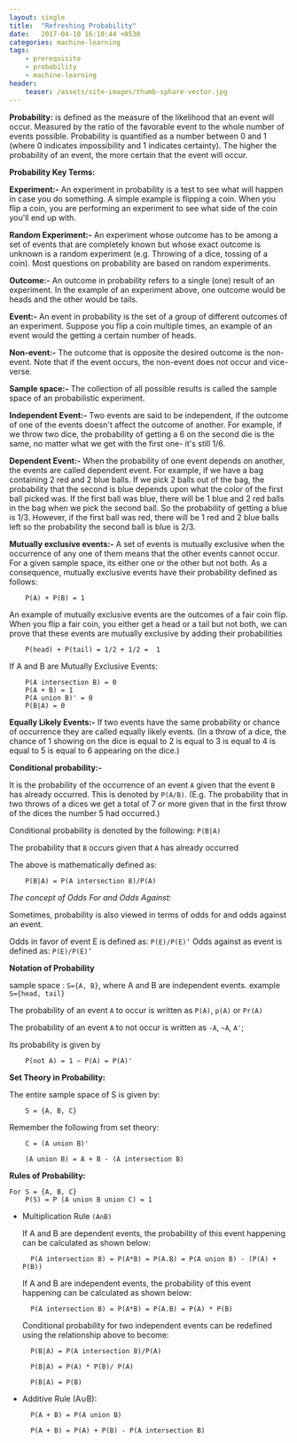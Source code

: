 ```yaml
---
layout: single
title:  "Refreshing Probability"
date:   2017-04-10 16:10:44 +0530
categories: machine-learning
tags:
    - prerequisite
    - probability
    - machine-learning
header:
    teaser: /assets/site-images/thumb-sphare-vector.jpg
---
```

**Probability:**
is defined as the measure of the likelihood that an event will occur. Measured by the ratio of the favorable event to the whole number of events possible. Probability is quantified as a number between 0 and 1 (where 0 indicates impossibility and 1 indicates certainty). The higher the probability of an event, the more certain that the event will occur.


**Probability Key Terms:**

**Experiment:-**
An experiment in probability is a test to see what will happen in case you do something. A simple example is flipping a coin. When you flip a coin, you are performing an experiment to see what side of the coin you'll end up with.

**Random Experiment:-**
An experiment whose outcome has to be among a set of events that are completely known but whose exact outcome is unknown is a random experiment (e.g. Throwing of a dice, tossing of a coin). Most questions on probability are based on random experiments.

**Outcome:-**
An outcome in probability refers to a single (one) result of an experiment. In the example of an experiment above, one outcome would be heads and the other would be tails.

**Event:-**
An event in probability is the set of a group of different outcomes of an experiment. Suppose you flip a coin multiple times, an example of an event would the getting a certain number of heads.

**Non-event:-**
The outcome that is opposite the desired outcome is the non-event. Note that if the event occurs, the non-event does not occur and vice-verse.

**Sample space:-**
The collection of all possible results is called the sample space of an probabilistic experiment.

**Independent Event:-**
Two events are said to be independent, if the outcome of one of the events doesn't affect the outcome of another. For example, if we throw two dice, the probability of getting a 6 on the second die is the same, no matter what we get with the first one- it's still 1/6.

**Dependent Event:-**
When the probability of one event depends on another, the events are called dependent event. For example, if we have a bag containing 2 red and 2 blue balls. If we pick 2 balls out of the bag, the probability that the second is blue depends upon what the color of the first ball picked was. If the first ball was blue, there will be 1 blue and 2 red balls in the bag when we pick the second ball. So the probability of getting a blue is 1/3. However, if the first ball was red, there will be 1 red and 2 blue balls left so the probability the second ball is blue is 2/3.

**Mutually exclusive events:-**
A set of events is mutually exclusive when the occurrence of any one of them means that the other events cannot occur. For a given sample space, its either one or the other but not both. As a consequence, mutually exclusive events have their probability defined as follows:

		P(A) + P(B) = 1

An example of mutually exclusive events are the outcomes of a fair coin flip. When you flip a fair coin, you either get a head or a tail but not both, we can prove that these events are mutually exclusive by adding their probabilities

		P(head) + P(tail) = 1/2 + 1/2 =  1

If A and B are Mutually Exclusive Events:

		P(A intersection B) = 0
		P(A + B) = 1
		P(A union B)' = 0
		P(B|A) = 0

**Equally Likely Events:-**
If two events have the same probability or chance of occurrence they are called equally likely events. (In a throw of a dice, the chance of 1 showing on the dice is equal to 2 is equal to 3 is equal to 4 is equal to 5 is equal to 6 appearing on the dice.)


**Conditional probability:-**

It is the probability of the occurrence of an event `A` given that the event `B` has already occurred. This is denoted by `P(A/B)`. (E.g. The probability that in two throws of a dices we get a total of 7 or more given that in the first throw of the dices the number 5 had occurred.)

Conditional probability is denoted by the following: `P(B|A)`

The probability that `B` occurs given that `A` has already occurred

The above is mathematically defined as:

		P(B|A) = P(A intersection B)/P(A)


*The concept of Odds For and Odds Against:*

Sometimes, probability is also viewed in terms of odds for and odds against an event.

Odds in favor of event E is defined as: `P(E)/P(E)’`
Odds against as event is defined as: `P(E)/P(E)’`


**Notation of Probability**

sample space : `S={A, B}`, where A and  B are independent events. example `S={head, tail}`

The probability of an event `A` to occur is written as `P(A)`, `p(A)` or `Pr(A)`

The probability of an event `A` to not occur is written as `-A`, `~A`, `A'`;

Its probability is given by

		P(not A) = 1 − P(A) = P(A)'


**Set Theory in Probability:**

The entire sample space of S is given by:

		S = {A, B, C}

Remember the following from set theory:

		C = (A union B)'

		(A union B) = A + B - (A intersection B)


**Rules of Probability:**

	For S = {A, B, C}
		P(S) = P (A union B union C) = 1

- Multiplication Rule `(A∩B)`

	If A and B are dependent events, the probability of this event happening can be calculated as shown below:

		P(A intersection B) = P(A*B) = P(A.B) = P(A union B) - (P(A) + P(B))

	If A and B are independent events, the probability of this event happening can be calculated as shown below:

		P(A intersection B) = P(A*B) = P(A.B) = P(A) * P(B)

	Conditional probability for two independent events can be redefined using the relationship above to become:

		P(B|A) = P(A intersection B)/P(A)

		P(B|A) = P(A) * P(B)/ P(A)

		P(B|A) = P(B)


- Additive Rule (A∪B):

		P(A + B) = P(A union B)

		P(A + B) = P(A) + P(B) - P(A intersection B)
